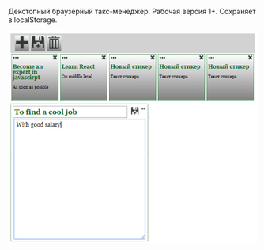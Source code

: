 ﻿Декстопный браузерный такс-менеджер. Рабочая версия 1+. 
Сохраняет в localStorage.

![](https://raw.githubusercontent.com/Aparin/stickyNotes/master/img/screenshort.png)
